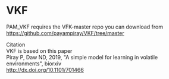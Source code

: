 # VKF
PAM_VKF requires the VFK-master repo you can download from https://github.com/payampiray/VKF/tree/master 

Citation  
VKF is based on this paper  
Piray P, Daw ND, 2019, "A simple model for learning in volatile environments", biorxiv  
http://dx.doi.org/10.1101/701466
